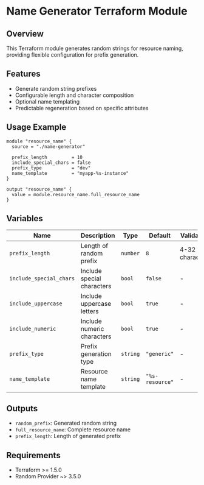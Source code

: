 # Name Generator Terraform Module

## Overview

This Terraform module generates random strings for resource naming, providing flexible configuration for prefix generation.

## Features

- Generate random string prefixes
- Configurable length and character composition
- Optional name templating
- Predictable regeneration based on specific attributes

## Usage Example

```hcl
module "resource_name" {
  source = "./name-generator"

  prefix_length         = 10
  include_special_chars = false
  prefix_type           = "dev"
  name_template         = "myapp-%s-instance"
}

output "resource_name" {
  value = module.resource_name.full_resource_name
}
```

## Variables

| Name                    | Description                | Type     | Default         | Validation      |
| ----------------------- | -------------------------- | -------- | --------------- | --------------- |
| `prefix_length`         | Length of random prefix    | `number` | `8`             | 4-32 characters |
| `include_special_chars` | Include special characters | `bool`   | `false`         | -               |
| `include_uppercase`     | Include uppercase letters  | `bool`   | `true`          | -               |
| `include_numeric`       | Include numeric characters | `bool`   | `true`          | -               |
| `prefix_type`           | Prefix generation type     | `string` | `"generic"`     | -               |
| `name_template`         | Resource name template     | `string` | `"%s-resource"` | -               |

## Outputs

- `random_prefix`: Generated random string
- `full_resource_name`: Complete resource name
- `prefix_length`: Length of generated prefix

## Requirements

- Terraform >= 1.5.0
- Random Provider ~> 3.5.0
